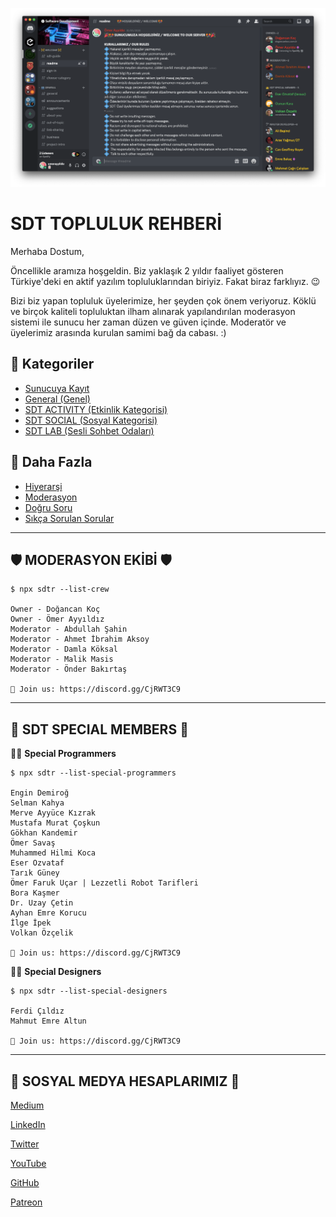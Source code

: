 ![sdt](assets/img/sdt.png)

# SDT TOPLULUK REHBERİ

Merhaba Dostum,

Öncellikle aramıza hoşgeldin. Biz yaklaşık 2 yıldır faaliyet gösteren Türkiye'deki en aktif yazılım topluluklarından biriyiz. Fakat biraz farklıyız. 😉

Bizi biz yapan topluluk üyelerimize, her şeyden çok önem veriyoruz. Köklü ve birçok kaliteli topluluktan ilham alınarak yapılandırılan moderasyon sistemi ile sunucu her zaman düzen ve güven içinde. Moderatör ve üyelerimiz arasında kurulan samimi bağ da cabası. :)

## 📁 Kategoriler
- [Sunucuya Kayıt](pages/register.md)
- [General (Genel)](pages/general.md)                                        
- [SDT ACTIVITY (Etkinlik Kategorisi)](pages/sdt-activity.md)
- [SDT SOCIAL (Sosyal Kategorisi)](pages/sdt-social.md)
- [SDT LAB (Sesli Sohbet Odaları)](pages/sdt-lab.md)

## 🤔 Daha Fazla
- [Hiyerarşi](pages/sdt-hierarchy.md)
- [Moderasyon](pages/moderation.md)
- [Doğru Soru](pages/right-question.md)
- [Sıkça Sorulan Sorular](pages/sss.md)

---

## 🛡 **MODERASYON EKİBİ** 🛡 
```
$ npx sdtr --list-crew

Owner - Doğancan Koç
Owner - Ömer Ayyıldız
Moderator - Abdullah Şahin
Moderator - Ahmet İbrahim Aksoy
Moderator - Damla Köksal
Moderator - Malik Masis
Moderator - Önder Bakırtaş

💜 Join us: https://discord.gg/CjRWT3C9
```

---

## 👑 **SDT SPECIAL MEMBERS** 👑

👨‍💻 **Special Programmers**
```
$ npx sdtr --list-special-programmers

Engin Demiroğ 
Selman Kahya
Merve Ayyüce Kızrak
Mustafa Murat Çoşkun
Gökhan Kandemir
Ömer Savaş
Muhammed Hilmi Koca
Eser Ozvataf
Tarık Güney
Ömer Faruk Uçar | Lezzetli Robot Tarifleri
Bora Kaşmer
Dr. Uzay Çetin
Ayhan Emre Korucu
İlge İpek
Volkan Özçelik

💜 Join us: https://discord.gg/CjRWT3C9
```


👨‍🎨 **Special Designers**
```
$ npx sdtr --list-special-designers 

Ferdi Çıldız 
Mahmut Emre Altun

💜 Join us: https://discord.gg/CjRWT3C9
```

---

## 🔗 **SOSYAL MEDYA HESAPLARIMIZ** 🔗

[Medium](https://medium.com/software-development-turkey)

[LinkedIn](https://linkedin.com/company/software-development-turkey/)

[Twitter](https://twitter.com/sdtrdev)

[YouTube](https://youtube.com/c/SoftwareDevelopmentTurkey)

[GitHub](https://github.com/sdtrdev)

[Patreon](https://patreon.com/softwaredevelopmentturkey)

